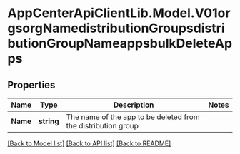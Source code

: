 # AppCenterApiClientLib.Model.V01orgsorgNamedistributionGroupsdistributionGroupNameappsbulkDeleteApps
## Properties

Name | Type | Description | Notes
------------ | ------------- | ------------- | -------------
**Name** | **string** | The name of the app to be deleted from the distribution group | 

[[Back to Model list]](../README.md#documentation-for-models) [[Back to API list]](../README.md#documentation-for-api-endpoints) [[Back to README]](../README.md)

